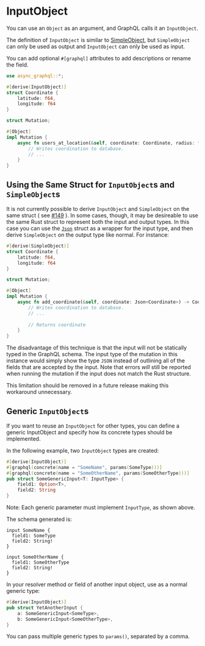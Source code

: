 # InputObject

You can use an `Object` as an argument, and GraphQL calls it an `InputObject`.

The definition of `InputObject` is similar to [SimpleObject](define_simple_object.md), but
`SimpleObject` can only be used as output and `InputObject` can only be used as input.

You can add optional `#[graphql]` attributes to add descriptions or rename the field.

```rust
use async_graphql::*;

#[derive(InputObject)]
struct Coordinate {
    latitude: f64,
    longitude: f64
}

struct Mutation;

#[Object]
impl Mutation {
    async fn users_at_location(&self, coordinate: Coordinate, radius: f64) -> Vec<User> {
        // Writes coordination to database.
        // ...
    }
}
```

## Using the Same Struct for `InputObject`s and `SimpleObject`s

It is not currently possible to derive `InputObject` and `SimpleObject` on the same struct ( see [#149] ). In some cases, though, it may be desireable to use the same Rust struct to represent both the input and output types. In this case you can use the [`Json`] struct as a wrapper for the input type, and then derive `SimpleObject` on the output type like normal. For instance:

```rust
#[derive(SimpleObject)]
struct Coordinate {
    latitude: f64,
    longitude: f64
}

struct Mutation;

#[Object]
impl Mutation {
    async fn add_coordinate(&self, coordinate: Json<Coordinate>) -> Coordinate {
        // Writes coordination to database.
        // ...
        
        // Returns coordinate
    }
}
```

The disadvantage of this technique is that the input will not be statically typed in the GraphQL schema. The input type of the mutation in this instance would simply show the type `JSON` instead of outlining all of the fields that are accepted by the input. Note that errors _will_ still be reported when running the mutation if the input does not match the Rust structure.

This limitation should be removed in a future release making this workaround unnecessary.

[`Json`]: https://docs.rs/async-graphql/latest/async_graphql/types/struct.Json.html
[#149]: https://github.com/async-graphql/async-graphql/issues/149

## Generic `InputObject`s

If you want to reuse an `InputObject` for other types, you can define a generic InputObject
and specify how its concrete types should be implemented.

In the following example, two `InputObject` types are created:

```rust
#[derive(InputObject)]
#[graphql(concrete(name = "SomeName", params(SomeType)))]
#[graphql(concrete(name = "SomeOtherName", params(SomeOtherType)))]
pub struct SomeGenericInput<T: InputType> {
    field1: Option<T>,
    field2: String
}
```

Note: Each generic parameter must implement `InputType`, as shown above.

The schema generated is:

```gql
input SomeName {
  field1: SomeType
  field2: String!
}

input SomeOtherName {
  field1: SomeOtherType
  field2: String!
}
```

In your resolver method or field of another input object, use as a normal generic type:

```rust
#[derive(InputObject)]
pub struct YetAnotherInput {
    a: SomeGenericInput<SomeType>,
    b: SomeGenericInput<SomeOtherType>,
}
```

You can pass multiple generic types to `params()`, separated by a comma.
